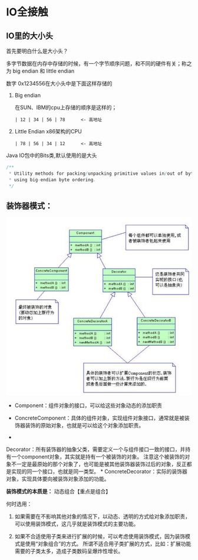 # IO全接触

## IO里的大小头
首先要明白什么是大小头？

多字节数据在内存中存储的时候，有一个字节顺序问题，和不同的硬件有关；称之为 big endian 和 little endian

 数字 0x1234556在大小头中是下面这样存储的

1. Big endian

    在SUN、IBM的cpu上存储的顺序是这样的；
    
    ```
    | 12 | 34 | 56 | 78      <- 高地址
    ```
    
2. Little Endian x86架构的CPU

    ```
    | 78 | 56 | 34 | 12      <- 高地址
    ```
    
Java IO包中的Bits类,默认使用的是大头
```java
/**
 * Utility methods for packing/unpacking primitive values in/out of byte arrays
 * using big-endian byte ordering.
 */
```

## 装饰器模式：
![](/assets/java_height_base/02/装饰器模式.png)

* Component：组件对象的接口，可以给这些对象动态的添加职责

* ConcreteComponent：具体的组件对象，实现组件对象接口，通常就是被装饰器装饰的原始对象，也就是可以给这个对象添加职责。
* 
Decorator：所有装饰器的抽象父类，需要定义一个与组件接口一致的接口，并持有一个component对象，其实就是持有一个被装饰的对象。
	注意这个被装饰的对象不一定是最原始的那个对象了，也可能是被其他装饰器装饰过后的对象，反正都是实现的同一个接口，也就是同一类型。
* 
ConcreteDecorator：实际的装饰器对象，实现具体要向被装饰对象添加的功能。

**装饰模式的本质是：** 动态组合【重点是组合】

何时选用：
      

1. 如果需要在不影响其他对象的情况下，以动态、透明的方式给对象添加职责，可以使用装饰模式，这几乎就是装饰模式的主要功能。 
      
2. 如果不合适使用子类来进行扩展的时候，可以考虑使用装饰模式，因为装饰模式是使用“对象组合”的方式。
	所谓不适合用子类扩展的方式，比如：扩展功能需要的子类太多，造成子类数码呈爆炸性增长。

